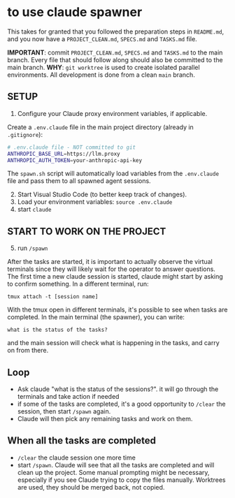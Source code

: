 # to use claude spawner

This takes for granted that you followed the preparation steps in `README.md`, and you now have a `PROJECT_CLEAN.md`, `SPECS.md` and `TASKS.md` file.

**IMPORTANT**: commit `PROJECT_CLEAN.md`, `SPECS.md` and `TASKS.md` to the main branch. Every file that should follow along should also be committed to the main branch. 
**WHY**: `git worktree` is used to create isolated parallel environments. All development is done from a clean `main` branch.


## SETUP
1. Configure your Claude proxy environment variables, if applicable.

Create a `.env.claude` file in the main project directory (already in `.gitignore`):

```bash
# .env.claude file - NOT committed to git
ANTHROPIC_BASE_URL=https://llm.proxy
ANTHROPIC_AUTH_TOKEN=your-anthropic-api-key
```

The `spawn.sh` script will automatically load variables from the `.env.claude` file and pass them to all spawned agent sessions.


2. Start Visual Studio Code (to better keep track of changes).
3. Load your environment variables: `source .env.claude`
4. start `claude`

## START TO WORK ON THE PROJECT

5. run `/spawn`

After the tasks are started, it is important to actually observe the virtual terminals since they will likely wait for the operator to answer questions. The first time a new claude session is started, claude might start by asking to confirm something. In a different terminal, run:
```
tmux attach -t [session name]
```

With the tmux open in different terminals, it's possible to see when tasks are completed. In the main terminal (the spawner), you can write:
```
what is the status of the tasks?
```
and the main session will check what is happening in the tasks, and carry on from there.

## Loop

* Ask claude "what is the status of the sessions?". it will go through the terminals and take action if needed
* if some of the tasks are completed, it's a good opportunity to `/clear` the session, then start `/spawn` again.
* Claude will then pick any remaining tasks and work on them.

## When all the tasks are completed
* `/clear` the claude session one more time
* start `/spawn`. Claude will see that all the tasks are completed and will clean up the project. Some manual prompting might be necessary, especially if you see Claude trying to copy the files manually. Worktrees are used, they should be merged back, not copied.
